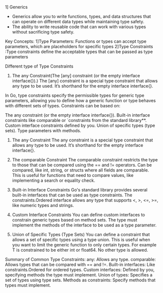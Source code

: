 1] Generics 
- Generics allow you to write functions, types, and data structures that can operate on different data types while maintaining type safety.
- The ability to write reusable code that can work with various types without sacrificing type safety.

Key Concepts:
1]Type Parameters: Functions or types can accept type parameters, which are placeholders for specific types
2]Type Constraints :Type constraints define the acceptable types that can be passed as type parameters

Different type of Type Constraints
1. The any Constraint(The [any] constraint (or the empty interface interface{}).)
The [any] constraint is a special type constraint that allows any type to be used. It’s shorthand for the empty interface interface{}.


In Go, type constraints specify the permissible types for generic type parameters, allowing you to define how a generic function or type behaves with different sets of types. Constraints can be based on:

The any constraint (or the empty interface interface{}).
Built-in interface constraints like comparable or `constraints from the standard library**.
Custom interface constraints defined by you.
Union of specific types (type sets).
Type parameters with methods.
1. The any Constraint
The any constraint is a special type constraint that allows any type to be used. It’s shorthand for the empty interface interface{}.

2. The comparable Constraint
The comparable constraint restricts the type to those that can be compared using the == and != operators. 
Can be compared, like int, string, or structs where all fields are comparable.
This is useful for functions that need to compare values, like implementing a search or equality check.

3. Built-in Interface Constraints
Go's standard library provides several built-in interfaces that can be used as type constraints.
The constraints.Ordered interface allows any type that supports <, >, <=, >=, like numeric types and strings.

4. Custom Interface Constraints
You can define custom interfaces to constrain generic types based on method sets. The type must implement the methods of the interface to be used as a type parameter.

5. Union of Specific Types (Type Sets)
You can define a constraint that allows a set of specific types using a type union. This is useful when you want to limit the generic function to only certain types.
For example T is constrained to be either int or float64. No other type is allowed.

Summary of Common Type Constraints:
any: Allows any type.
comparable: Allows types that can be compared with == and !=.
Built-in interfaces: Like constraints.Ordered for ordered types.
Custom interfaces: Defined by you, specifying methods the type must implement.
Union of types: Specifies a set of types using type sets.
Methods as constraints: Specify methods that types must implement.